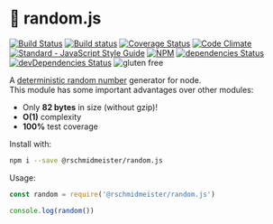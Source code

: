 # 🎲 random.js

[![Build Status](https://github.com/bash/random.js/workflows/Test/badge.svg)](https://github.com/bash/random.js/actions)
[![Build status](https://ci.appveyor.com/api/projects/status/luxy1c20asdk08at?svg=true)](https://ci.appveyor.com/project/rschmidmeister/random-js)
[![Coverage Status](https://coveralls.io/repos/github/bash/random.js/badge.svg?branch=tooling)](https://coveralls.io/github/bash/random.js?branch=tooling)
[![Code Climate](https://codeclimate.com/github/bash/random.js/badges/gpa.svg)](https://codeclimate.com/github/bash/random.js)
[![Standard - JavaScript Style Guide](https://img.shields.io/badge/code_style-standard-brightgreen.svg)](http://standardjs.com/)
[![NPM](https://img.shields.io/npm/v/@rschmidmeister/random.js.svg)](https://www.npmjs.com/package/@rschmidmeister/random.js)
[![dependencies Status](https://david-dm.org/bash/random.js/status.svg)](https://david-dm.org/bash/random.js)
[![devDependencies Status](https://david-dm.org/bash/random.js/dev-status.svg)](https://david-dm.org/bash/random.js?type=dev)
![gluten free](https://img.shields.io/badge/gluten-free-green.svg)


A [deterministic random number](https://www.xkcd.com/221/) generator for node.    
This module has some important advantages over other modules:

- Only **82 bytes** in size (without gzip)!
- **O(1)** complexity
- **100%** test coverage

Install with:

```bash
npm i --save @rschmidmeister/random.js
```

Usage:

```js
const random = require('@rschmidmeister/random.js')

console.log(random())
```
